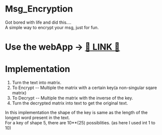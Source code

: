 # Msg_Encryption

Got bored with life and did this....<br>
A simple way to encrypt your msg, just for fun.<br>

# Use the webApp → [:robot: LINK :robot:](https://debojyoti31-simple-msg-encryption.streamlit.app/)

# Implementation

1. Turn the text into matrix.
2. To Encrypt -- Multiple the matrix with a certain key(a non-singular sqare matrix)
3. To Decrypt -- Multiple the matrix with the inverse of the key.
4. Turn the decrypted matrix into text to get the original text. 

In this implementation the shape of the key is same as the length of the longest word present in the text.<br>
For a key of shape 5, there are 10**(25) possiblities. (as here I used int 1 to 10)
